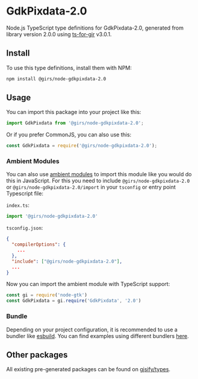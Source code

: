 
# GdkPixdata-2.0

Node.js TypeScript type definitions for GdkPixdata-2.0, generated from library version 2.0.0 using [ts-for-gir](https://github.com/gjsify/ts-for-gir) v3.0.1.


## Install

To use this type definitions, install them with NPM:
```bash
npm install @girs/node-gdkpixdata-2.0
```

## Usage

You can import this package into your project like this:
```ts
import GdkPixdata from '@girs/node-gdkpixdata-2.0';
```

Or if you prefer CommonJS, you can also use this:
```ts
const GdkPixdata = require('@girs/node-gdkpixdata-2.0');
```

### Ambient Modules

You can also use [ambient modules](https://github.com/gjsify/ts-for-gir/tree/main/packages/cli#ambient-modules) to import this module like you would do this in JavaScript.
For this you need to include `@girs/node-gdkpixdata-2.0` or `@girs/node-gdkpixdata-2.0/import` in your `tsconfig` or entry point Typescript file:

`index.ts`:
```ts
import '@girs/node-gdkpixdata-2.0'
```

`tsconfig.json`:
```json
{
  "compilerOptions": {
    ...
  },
  "include": ["@girs/node-gdkpixdata-2.0"],
  ...
}
```

Now you can import the ambient module with TypeScript support: 

```ts
const gi = require('node-gtk')
const GdkPixdata = gi.require('GdkPixdata', '2.0')
```


### Bundle

Depending on your project configuration, it is recommended to use a bundler like [esbuild](https://esbuild.github.io/). You can find examples using different bundlers [here](https://github.com/gjsify/ts-for-gir/tree/main/examples).

## Other packages

All existing pre-generated packages can be found on [gjsify/types](https://github.com/gjsify/types).

